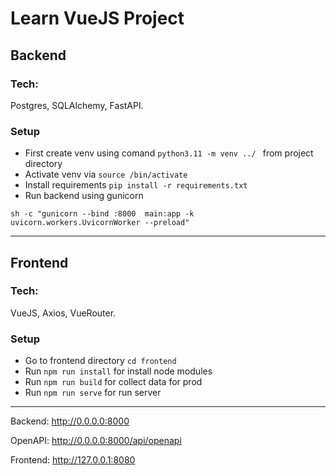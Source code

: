 # Learn VueJS Project

## Backend

### Tech:
Postgres, SQLAlchemy, FastAPI.

### Setup
* First create venv using comand ``` python3.11 -m venv ../  ``` from project directory
* Activate venv via ```source /bin/activate```
* Install requirements ```pip install -r requirements.txt```
* Run backend using gunicorn 

```sh -c "gunicorn --bind :8000  main:app -k uvicorn.workers.UvicornWorker --preload"```

-----------

## Frontend

### Tech:
VueJS, Axios, VueRouter.

### Setup
* Go to frontend directory ```cd frontend```
* Run ```npm run install``` for install node modules
* Run ```npm run build``` for collect data for prod
* Run ```npm run serve``` for run server

---------------------------------------


Backend: http://0.0.0.0:8000

OpenAPI: http://0.0.0.0:8000/api/openapi

Frontend: http://127.0.0.1:8080